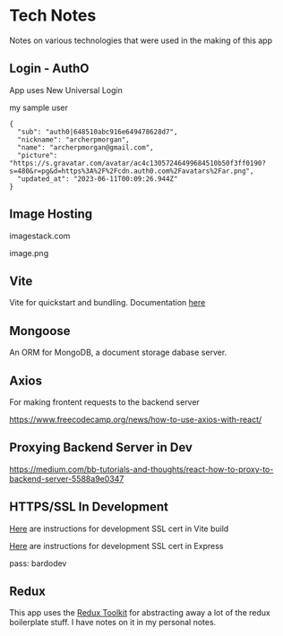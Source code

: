 # Tech Notes

Notes on various technologies that were used in the making of this app

## Login - AuthO

App uses New Universal Login

my sample user

```
{
  "sub": "auth0|648510abc916e649478628d7",
  "nickname": "archerpmorgan",
  "name": "archerpmorgan@gmail.com",
  "picture": "https://s.gravatar.com/avatar/ac4c13057246499684510b50f3ff0190?s=480&r=pg&d=https%3A%2F%2Fcdn.auth0.com%2Favatars%2Far.png",
  "updated_at": "2023-06-11T00:09:26.944Z"
}
```

## Image Hosting

imagestack.com

image.png

## Vite

Vite for quickstart and bundling. Documentation [here](https://vitejs.dev/)

## Mongoose

An ORM for MongoDB, a document storage dabase server. 

## Axios

For making frontent requests to the backend server

https://www.freecodecamp.org/news/how-to-use-axios-with-react/

## Proxying Backend Server in Dev

https://medium.com/bb-tutorials-and-thoughts/react-how-to-proxy-to-backend-server-5588a9e0347

## HTTPS/SSL In Development

[Here](https://vitejs.dev/config/server-options.html#server-https) are instructions for development SSL cert in Vite build

[Here](https://medium.com/@nitinpatel_20236/how-to-create-an-https-server-on-localhost-using-express-366435d61f28) are instructions for development SSL cert in Express

pass: bardodev

## Redux

This app uses the [Redux Toolkit](https://redux-toolkit.js.org/) for abstracting away a lot of the redux boilerplate stuff. I have notes on it in my personal notes.

